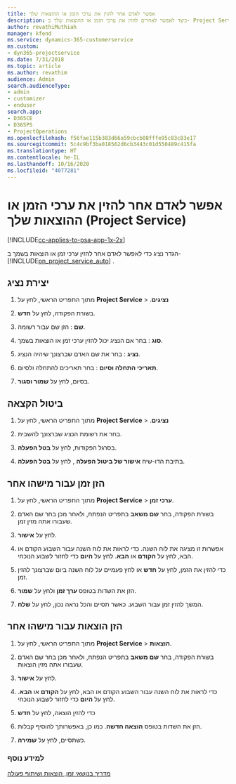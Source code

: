 ```yaml
---
title: ‏‫אפשר לאדם אחר להזין את ערכי הזמן או ההוצאות שלך
description: כיצד לאפשר לאחרים להזין את ערכי הזמן או ההוצאות שלך ב- Project Service
author: revathiMuthiah
manager: kfend
ms.service: dynamics-365-customerservice
ms.custom:
- dyn365-projectservice
ms.date: 7/31/2018
ms.topic: article
ms.author: revathim
audience: Admin
search.audienceType:
- admin
- customizer
- enduser
search.app:
- D365CE
- D365PS
- ProjectOperations
ms.openlocfilehash: f56fae115b383d66a59cbcb08fffe95c83c83e17
ms.sourcegitcommit: 5c4c9bf3ba018562d6cb3443c01d550489c415fa
ms.translationtype: HT
ms.contentlocale: he-IL
ms.lasthandoff: 10/16/2020
ms.locfileid: "4077281"
---
```

# <a name="allow-someone-else-to-enter-your-time-entry-or-expense-project-service"></a>אפשר לאדם אחר להזין את ערכי הזמן או ההוצאות שלך (Project Service)

[!INCLUDE[cc-applies-to-psa-app-1x-2x](../includes/cc-applies-to-psa-app-1x-2x.md)]

הגדר נציג כדי לאפשר לאדם אחר להזין ערכי זמן או הוצאות בשמך ב- [!INCLUDE[pn_project_service_auto](../includes/pn-project-service-auto.md)] .  
  
## <a name="create-a-delegate"></a>יצירת נציג  
  
1.  מתוך התפריט הראשי, לחץ על **Project Service** > **‎‏‫נציגים**.  
  
2.  בשורת הפקודה, לחץ על **חדש**.  
  
3. **שם** : הזן שם עבור רשומה.  
  
4. **סוג** : בחר אם הנציג יכול להזין ערכי זמן או הוצאות בשמך.  
  
5. **נציג** : בחר את שם האדם שברצונך שיהיה הנציג.  
  
6. **תאריכי התחלה וסיום** : בחר תאריכים להתחלה ולסיום.  
  
7.  בסיום, לחץ על **שמור וסגור**.  
  
## <a name="turn-off-delegation"></a>ביטול הקצאה  
  
1.  מתוך התפריט הראשי, לחץ על **Project Service** > **‎‏‫נציגים**.  
  
2.  בחר את רשומת הנציג שברצונך להשבית.  
  
3.  בסרגל הפקודות, לחץ על **בטל הפעלה**.  
  
4.  בתיבת הדו-שיח **אישור של ביטול הפעלה** , לחץ על **בטל הפעלה‏**.  
  
## <a name="enter-time-for-someone-else"></a>הזן זמן עבור מישהו אחר  
  
1.  מתוך התפריט הראשי, לחץ על **Project Service** > **‏‫ערכי זמן‬**.  
  
2.  בשורת הפקודה, בחר **שם משאב** בתפריט הנפתח, ולאחר מכן בחר שם האדם שעבורו אתה מזין זמן.  
  
3.  לחץ על **אישור**.  
  
4.  אפשרות זו מציגה את לוח השנה. כדי לראות את לוח השנה עבור השבוע הקודם או הבא, לחץ על **הקודם** או **הבא**. לחץ על **היום** כדי לחזור לשבוע הנוכחי.  
  
5.  כדי להזין את הזמן, לחץ על **חדש** או לחץ פעמיים על לוח השנה ביום שברצונך להזין זמן.  
  
6.  הזן את השדות בטופס **ערך זמן** ולחץ על **שמור**.  
  
7.  המשך להזין זמן עבור השבוע. כאשר תסיים והכל נראה נכון, לחץ על **שלח**.  
  
## <a name="enter-expenses-for-someone-else"></a>הזן הוצאות עבור מישהו אחר  
  
1.  מתוך התפריט הראשי, לחץ על **Project Service** > **הוצאות**.  
  
2.  בשורת הפקודה, בחר **שם משאב** בתפריט הנפתח, ולאחר מכן בחר שם האדם שעבורו אתה מזין הוצאות.  
  
3.  לחץ על **אישור**.  
  
4.  כדי לראות את לוח השנה עבור השבוע הקודם או הבא, לחץ על **הקודם** או **הבא**. לחץ על **היום** כדי לחזור לשבוע הנוכחי.  
  
5.  כדי להזין הוצאה, לחץ על **חדש**  
  
6.  הזן את השדות בטופס **הוצאה חדשה**. כמו כן, באפשרותך להוסיף קבלות.  
  
7.  כשתסיים, לחץ על **שמירה**.  
  
### <a name="see-also"></a>למידע נוסף  
 [‏‫מדריך בנושאי זמן, הוצאות ושיתוף פעולה](../psa/time-expense-collaboration-guide.md)
